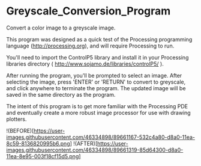 # Greyscale_Conversion_Program
Convert a color image to a greyscale image.

This program was designed as a quick test of the Processing programming language (http://processing.org), and will require Processing to run. 

You'll need to import the ControlP5 library and install it in your Processing libraries directory ( http://www.sojamo.de/libraries/controlP5/ ).

After running the program, you'll be prompted to select an image. After selecting the image, press 'ENTER' or 'RETURN' to convert to greyscale, and click anywhere to terminate the program. The updated image will be saved in the same directory as the program. 

The intent of this program is to get more familiar with the Processing PDE and eventually create a more robust image processor for use with drawing plotters.

!(BEFORE)[https://user-images.githubusercontent.com/46334898/89661167-532c4a80-d8a0-11ea-8c59-8136820995b6.png]
!(AFTER)[https://user-images.githubusercontent.com/46334898/89661319-85d64300-d8a0-11ea-8e95-003f18cf15d5.png]
